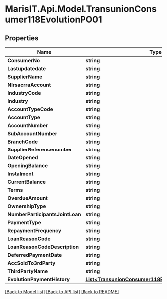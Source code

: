 
# MarisIT.Api.Model.TransunionConsumer118EvolutionPO01

## Properties

Name | Type | Description | Notes
------------ | ------------- | ------------- | -------------
**ConsumerNo** | **string** |  | [optional] 
**Lastupdatedate** | **string** |  | [optional] 
**SupplierName** | **string** |  | [optional] 
**NlrsacrraAccount** | **string** |  | [optional] 
**IndustryCode** | **string** |  | [optional] 
**Industry** | **string** |  | [optional] 
**AccountTypeCode** | **string** |  | [optional] 
**AccountType** | **string** |  | [optional] 
**AccountNumber** | **string** |  | [optional] 
**SubAccountNumber** | **string** |  | [optional] 
**BranchCode** | **string** |  | [optional] 
**SupplierReferencenumber** | **string** |  | [optional] 
**DateOpened** | **string** |  | [optional] 
**OpeningBalance** | **string** |  | [optional] 
**Instalment** | **string** |  | [optional] 
**CurrentBalance** | **string** |  | [optional] 
**Terms** | **string** |  | [optional] 
**OverdueAmount** | **string** |  | [optional] 
**OwnershipType** | **string** |  | [optional] 
**NumberParticipantsJointLoan** | **string** |  | [optional] 
**PaymentType** | **string** |  | [optional] 
**RepaymentFrequency** | **string** |  | [optional] 
**LoanReasonCode** | **string** |  | [optional] 
**LoanReasonCodeDescription** | **string** |  | [optional] 
**DeferredPaymentDate** | **string** |  | [optional] 
**AccSoldTo3rdParty** | **string** |  | [optional] 
**ThirdPartyName** | **string** |  | [optional] 
**EvolutionPaymentHistory** | [**List&lt;TransunionConsumer118EvolutionPaymentHistory&gt;**](TransunionConsumer118EvolutionPaymentHistory.md) |  | [optional] 

[[Back to Model list]](../README.md#documentation-for-models)
[[Back to API list]](../README.md#documentation-for-api-endpoints)
[[Back to README]](../README.md)

